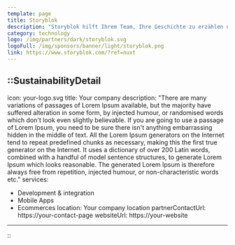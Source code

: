 ```yaml
---
template: page
title: Storyblok
description: "Storyblok hilft Ihrem Team, Ihre Geschichte zu erzählen und Inhalte für jeden Anwendungsfall zu verwalten: Unternehmenswebsites, E-Commerce, Helpdesks, mobile Anwendungen und Bildschirmanzeigen."
category: technology
logo: /img/partners/dark/storyblok.svg
logoFull: /img/sponsors/banner/light/storyblok.png
link: https://www.storyblok.com/?ref=nuxt
---
```

<!-- Leave the icon prop as is, the Nuxt team will replace it -->
::SustainabilityDetail
---
icon: your-logo.svg
title: Your company
description: "There are many variations of passages of Lorem Ipsum available, but the majority have suffered alteration in some form, by injected humour, or randomised words which don't look even slightly believable. If you are going to use a passage of Lorem Ipsum, you need to be sure there isn't anything embarrassing hidden in the middle of text. All the Lorem Ipsum generators on the Internet tend to repeat predefined chunks as necessary, making this the first true generator on the Internet. It uses a dictionary of over 200 Latin words, combined with a handful of model sentence structures, to generate Lorem Ipsum which looks reasonable. The generated Lorem Ipsum is therefore always free from repetition, injected humour, or non-characteristic words etc."
services:
  - Development & integration
  - Mobile Apps
  - Ecommerces
location: Your company location
partnerContactUrl: https://your-contact-page
websiteUrl: https://your-website
---
::
